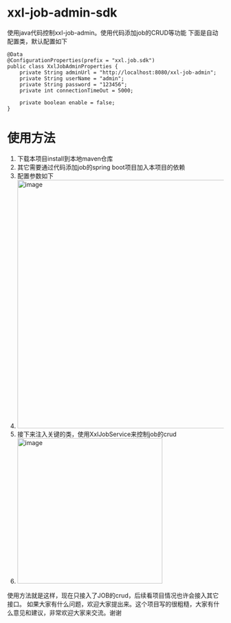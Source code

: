 # xxl-job-admin-sdk
使用java代码控制xxl-job-admin。使用代码添加job的CRUD等功能
下面是自动配置类，默认配置如下
```
@Data
@ConfigurationProperties(prefix = "xxl.job.sdk")
public class XxlJobAdminProperties {
    private String adminUrl = "http://localhost:8080/xxl-job-admin";
    private String userName = "admin";
    private String password = "123456";
    private int connectionTimeOut = 5000;

    private boolean enable = false;
}
```
# 使用方法
1. 下载本项目install到本地maven仓库
2. 其它需要通过代码添加job的spring boot项目加入本项目的依赖
3. 配置参数如下
5. <img width="576" alt="image" src="https://user-images.githubusercontent.com/18614347/155741835-892c54a7-cdd0-4f5e-b414-98c34b9b43a8.png">
6. 接下来注入关键的类，使用XxlJobService来控制job的crud
7. <img width="337" alt="image" src="https://user-images.githubusercontent.com/18614347/155742249-49778cf5-b6e8-4317-9020-78df46b023fc.png">

使用方法就是这样，现在只接入了JOB的crud，后续看项目情况也许会接入其它接口。
如果大家有什么问题，欢迎大家提出来。这个项目写的很粗糙，大家有什么意见和建议，非常欢迎大家来交流。谢谢
